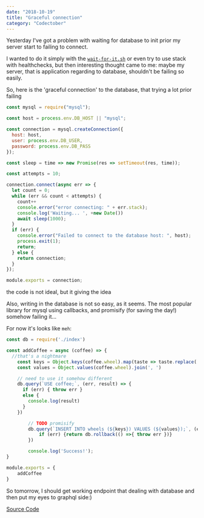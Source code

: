 ```yaml
---
date: "2018-10-19"
title: "Graceful connection"
category: "Codectober"
---
```


Yesterday I've got a problem with waiting for database to init prior my server start to failing to connect.

I wanted to do it simply with the [`wait-for-it.sh`](https://github.com/vishnubob/wait-for-it) or even try to use stack with healthchecks, but then interesting thought came to me: maybe my server, that is application regarding to database, shouldn't be failing so easily.

So, here is the 'graceful connection' to the database, that trying a lot prior failing


```javascript
const mysql = require("mysql");

const host = process.env.DB_HOST || "mysql";

const connection = mysql.createConnection({
  host: host,
  user: process.env.DB_USER,
  password: process.env.DB_PASS
});

const sleep = time => new Promise(res => setTimeout(res, time));

const attempts = 10;

connection.connect(async err => {
  let count = 0;
  while (err && count < attempts) {
    count++
    console.error("error connecting: " + err.stack);
    console.log('Waiting... ', +new Date())
    await sleep(1000);
  }
  if (err) {
    console.error("Failed to connect to the database host: ", host);
    process.exit(1);
    return;
  } else {
    return connection;
  }
});

module.exports = connection;
```

the code is not ideal, but it giving the idea

Also, writing in the database is not so easy, as it seems.
The most popular library for mysql using callbacks, and promisify (for saving the day!) somehow failing it...

For now it's looks like `meh`:
```javascript
const db = require('./index')

const addCoffee = async (coffee) => {
  //that's a nightmare
	const keys = Object.keys(coffee.wheel).map(taste => taste.replace('/','_').replace(' ','_')).join(', ')
	const values = Object.values(coffee.wheel).join(', ')

  	// need to use it somehow different
    db.query(`USE coffee;`, (err, result) => {
      if (err) { throw err }
      else {
        console.log(result)
      }
    })

		// TODO promisify
		db.query(`INSERT INTO wheels (${keys}) VALUES (${values});`, (err, result) => {
			if (err) {return db.rollback(() =>{ throw err })} 
		})

		console.log('Success!');
}

module.exports = {
	addCoffee
}
```

So tomorrow, I should get working endpoint that dealing with database and then put my eyes to graphql side:)

[Source Code](https://github.com/dmitrybirin/cofferver)